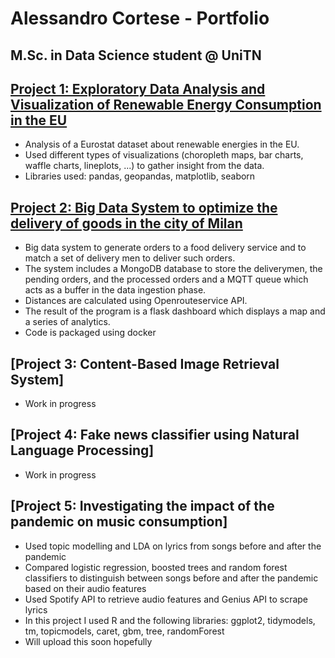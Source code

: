 # Alessandro Cortese - Portfolio
## M.Sc. in Data Science student @ UniTN

## [Project 1: Exploratory Data Analysis and Visualization of Renewable Energy Consumption in the EU](https://github.com/alescortes/european-energy-consumption)
- Analysis of a Eurostat dataset about renewable energies in the EU. 
- Used different types of visualizations (choropleth maps, bar charts, waffle charts, lineplots, ...) to gather insight from the data.
- Libraries used: pandas, geopandas, matplotlib, seaborn

## [Project 2: Big Data System to optimize the delivery of goods in the city of Milan](https://github.com/alescortes/food-delivery_bdt2022)
- Big data system to generate orders to a food delivery service and to match a set of delivery men to deliver such orders. 
- The system includes a MongoDB database to store the deliverymen, the pending orders, and the processed orders and a MQTT queue which acts as a buffer in the data ingestion phase.
- Distances are calculated using Openrouteservice API.
- The result of the program is a flask dashboard which displays a map and a series of analytics.
- Code is packaged using docker

## [Project 3: Content-Based Image Retrieval System]
- Work in progress

## [Project 4: Fake news classifier using Natural Language Processing]
- Work in progress

## [Project 5: Investigating the impact of the pandemic on music consumption]
- Used topic modelling and LDA on lyrics from songs before and after the pandemic
- Compared logistic regression, boosted trees and random forest classifiers to distinguish between songs before and after the pandemic based on their audio features
- Used Spotify API to retrieve audio features and Genius API to scrape lyrics
- In this project I used R and the following libraries: ggplot2, tidymodels, tm, topicmodels, caret, gbm, tree, randomForest
- Will upload this soon hopefully
